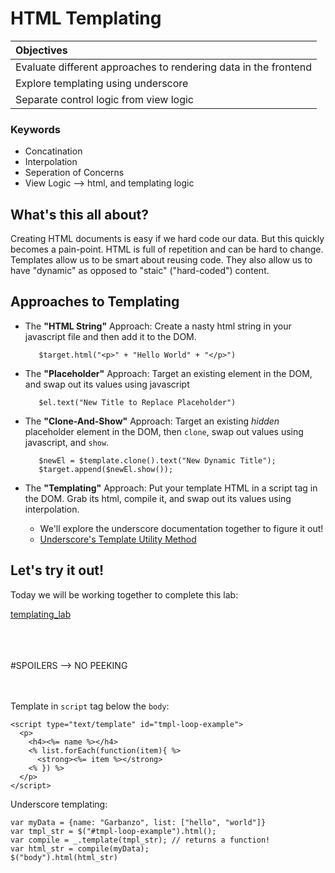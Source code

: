 # HTML Templating

| Objectives |
| :---- |
| Evaluate different approaches to rendering data in the frontend |
| Explore templating using underscore |
| Separate control logic from view logic |

### Keywords

* Concatination
* Interpolation
* Seperation of Concerns
* View Logic --> html, and templating logic

## What's this all about?

Creating HTML documents is easy if we hard code our data. But this quickly becomes a pain-point. HTML is full of repetition and can be hard to change. Templates allow us to be smart about reusing code. They also allow us to have "dynamic" as opposed to "staic" ("hard-coded") content.

## Approaches to Templating

* The **"HTML String"** Approach: Create a nasty html string in your javascript file and then add it to the DOM.

    ```
       $target.html("<p>" + "Hello World" + "</p>")
    ```

* The **"Placeholder"** Approach: Target an existing element in the DOM, and swap out its values using javascript

    ```
       $el.text("New Title to Replace Placeholder")
    ```

* The **"Clone-And-Show"** Approach: Target an existing *hidden* placeholder element in the DOM, then `clone`, swap out values using javascript, and `show`.

    ```
       $newEl = $template.clone().text("New Dynamic Title");
       $target.append($newEl.show());
    ```

* The **"Templating"** Approach: Put your template HTML in a script tag in the DOM. Grab its html, compile it, and swap out its values using interpolation.
    - We'll explore the underscore documentation together to figure it out!
    - [Underscore's Template Utility Method](http://underscorejs.org/#template)

## Let's try it out!

Today we will be working together to complete this lab:

[templating_lab](https://github.com/sf-wdi-18/templating_lab)





<br><br><br>
#SPOILERS --> NO PEEKING
<br><br><br>


Template in `script` tag below the `body`:
```
<script type="text/template" id="tmpl-loop-example">
  <p>
    <h4><%= name %></h4>
    <% list.forEach(function(item){ %>
      <strong><%= item %></strong>
    <% }) %>
  </p>
</script>
```

Underscore templating:
```
var myData = {name: "Garbanzo", list: ["hello", "world"]}
var tmpl_str = $("#tmpl-loop-example").html();
var compile = _.template(tmpl_str); // returns a function!
var html_str = compile(myData);
$("body").html(html_str)
```